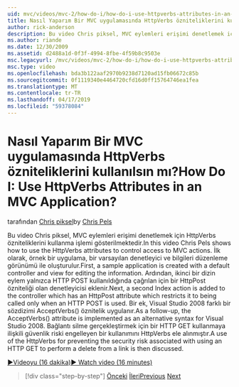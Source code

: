 ```yaml
---
uid: mvc/videos/mvc-2/how-do-i/how-do-i-use-httpverbs-attributes-in-an-mvc-application
title: Nasıl Yaparım Bir MVC uygulamasında HttpVerbs özniteliklerini kullanılsın mı? | Microsoft Docs
author: rick-anderson
description: Bu video Chris piksel, MVC eylemleri erişimi denetlemek için HttpVerbs özniteliklerini kullanma işlemi gösterilmektedir. İlk olarak, örnek bir uygulama ile bir varsayılan ortak oluşturuldu...
ms.author: riande
ms.date: 12/30/2009
ms.assetid: d2488a1d-0f3f-4994-8fbe-4f59b8c9503e
msc.legacyurl: /mvc/videos/mvc-2/how-do-i/how-do-i-use-httpverbs-attributes-in-an-mvc-application
msc.type: video
ms.openlocfilehash: bda3b122aaf2970b9238d7120ad15fb06672c85b
ms.sourcegitcommit: 0f1119340e4464720cfd16d0ff15764746ea1fea
ms.translationtype: MT
ms.contentlocale: tr-TR
ms.lasthandoff: 04/17/2019
ms.locfileid: "59378084"
---
```

# <a name="how-do-i-use-httpverbs-attributes-in-an-mvc-application"></a><span data-ttu-id="3fa06-105">Nasıl Yaparım Bir MVC uygulamasında HttpVerbs özniteliklerini kullanılsın mı?</span><span class="sxs-lookup"><span data-stu-id="3fa06-105">How Do I: Use HttpVerbs Attributes in an MVC Application?</span></span>

<span data-ttu-id="3fa06-106">tarafından [Chris piksel](https://twitter.com/chrispels)</span><span class="sxs-lookup"><span data-stu-id="3fa06-106">by [Chris Pels](https://twitter.com/chrispels)</span></span>

<span data-ttu-id="3fa06-107">Bu video Chris piksel, MVC eylemleri erişimi denetlemek için HttpVerbs özniteliklerini kullanma işlemi gösterilmektedir.</span><span class="sxs-lookup"><span data-stu-id="3fa06-107">In this video Chris Pels shows how to use the HttpVerbs attributes to control access to MVC actions.</span></span> <span data-ttu-id="3fa06-108">İlk olarak, örnek bir uygulama, bir varsayılan denetleyici ve bilgileri düzenleme görünümü ile oluşturulur.</span><span class="sxs-lookup"><span data-stu-id="3fa06-108">First, a sample application is created with a default controller and view for editing the information.</span></span> <span data-ttu-id="3fa06-109">Ardından, ikinci bir dizin eylem yalnızca HTTP POST kullanıldığında çağrılan için bir HttpPost özniteliği olan denetleyicisi eklenir.</span><span class="sxs-lookup"><span data-stu-id="3fa06-109">Next, a second Index action is added to the controller which has an HttpPost attribute which restricts it to being called only when an HTTP POST is used.</span></span> <span data-ttu-id="3fa06-110">Bir ek, Visual Studio 2008 farklı bir sözdizimi AcceptVerbs() öznitelik uygulanır.</span><span class="sxs-lookup"><span data-stu-id="3fa06-110">As a follow-up, the AcceptVerbs() attribute is implemented as an alternative syntax for Visual Studio 2008.</span></span> <span data-ttu-id="3fa06-111">Bağlantı silme gerçekleştirmek için bir HTTP GET kullanmaya ilişkili güvenlik riski engelleyen bir kullanımını HttpVerbs ele alınmıştır.</span><span class="sxs-lookup"><span data-stu-id="3fa06-111">A use of the HttpVerbs for preventing the security risk associated with using an HTTP GET to perform a delete from a link is then discussed.</span></span>

[<span data-ttu-id="3fa06-112">&#9654;Videoyu (16 dakika)</span><span class="sxs-lookup"><span data-stu-id="3fa06-112">&#9654; Watch video (16 minutes)</span></span>](https://channel9.msdn.com/Blogs/ASP-NET-Site-Videos/how-do-i-use-httpverbs-attributes-in-an-mvc-application)

> [!div class="step-by-step"]
> <span data-ttu-id="3fa06-113">[Önceki](how-do-i-work-with-model-binders-in-an-mvc-application.md)
> [İleri](mvc2-html-encoding.md)</span><span class="sxs-lookup"><span data-stu-id="3fa06-113">[Previous](how-do-i-work-with-model-binders-in-an-mvc-application.md)
[Next](mvc2-html-encoding.md)</span></span>
